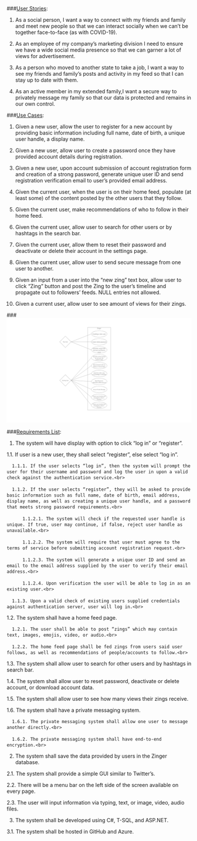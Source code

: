 ###[User Stories](https://github.com/mcforma/Zinger/blob/main/Requirements/User%20Stories):

1. As a social person, I want a way to connect with my friends and family and meet new people so that we can interact socially when we can’t be together face-to-face (as with COVID-19).

2. As an employee of my company’s marketing division I need to ensure we have a wide social media presence so that we can garner a lot of views for advertisement.

3. As a person who moved to another state to take a job, I want a way to see my friends and family’s posts and activity in my feed so that I can stay up to date with them.

4. As an active member in my extended family,I want a secure way to privately message my family so that our data is protected and remains in our own control.

###[Use Cases](https://github.com/mcforma/Zinger/blob/main/Requirements/Use%20Cases):

1. Given a new user, allow the user to register for a new account by providing basic information including full name, date of birth, a unique user handle, 
a display name.

2. Given a new user, allow user to create a password once they have provided account details during registration.

3. Given a new user, upon account submission of account registration form and creation of a strong password, generate unique user ID and send registration 
verification email to user’s provided email address.

4. Given the current user, when the user is on their home feed, populate (at least some) of the content posted by the other users that they follow.

5. Given the current user, make recommendations of who to follow in their home feed.

6. Given the current user, allow user to search for other users or by hashtags in the search bar.

7. Given the current user, allow them to reset their password and deactivate or delete their account in the settings page.

8. Given the current user, allow user to send secure message from one user to another.

9. Given an input from a user into the “new zing” text box, allow user to click “Zing” button and post the Zing to the user’s timeline and propagate out to 
followers’ feeds. NULL entries not allowed.

10. Given a current user, allow user to see amount of views for their zings.


###![Zinger Use Case Diagram](https://github.com/mcforma/Zinger/blob/main/Requirements/Zinger%20Use%20Case%20Diagram.png)

###[Requirements List](https://github.com/mcforma/Zinger/blob/main/Requirements/Requirements%20List):

1. The system will have display with option to click “log in” or “register”.<br>

  1.1. If user is a new user, they shall select “register”, else select “log in”.<br>

      1.1.1. If the user selects “log in”, then the system will prompt the user for their username and password and log the user in upon a valid check against the authentication service.<br>

      1.1.2. If the user selects “register”, they will be asked to provide basic information such as full name, date of birth, email address, display name, as well as creating a unique user handle, and a password that meets strong password requirements.<br> 

          1.1.2.1. The system will check if the requested user handle is unique. If true, user may continue, if false, reject user handle as unavailable.<br>

          1.1.2.2. The system will require that user must agree to the terms of service before submitting account registration request.<br>

          1.1.2.3. The system will generate a unique user ID and send an email to the email address supplied by the user to verify their email address.<br>

          1.1.2.4. Upon verification the user will be able to log in as an existing user.<br>

      1.1.3. Upon a valid check of existing users supplied credentials against authentication server, user will log in.<br>

  1.2. The system shall have a home feed page.<br>

      1.2.1. The user shall be able to post “zings” which may contain text, images, emojis, video, or audio.<br>

      1.2.2. The home feed page shall be fed zings from users said user follows, as well as recommendations of people/accounts to follow.<br>

  1.3. The system shall allow user to search for other users and by hashtags in search bar.<br>

  1.4. The system shall allow user to reset password, deactivate or delete account, or download account data.<br>

  1.5. The system shall allow user to see how many views their zings receive.<br>

  1.6. The system shall have a private messaging system.<br>

      1.6.1. The private messaging system shall allow one user to message another directly.<br>

      1.6.2. The private messaging system shall have end-to-end encryption.<br>

2. The system shall save the data provided by users in the Zinger database.<br>

  2.1. The system shall provide a simple GUI similar to Twitter’s.<br>

  2.2. There will be a menu bar on the left side of the screen available on every page.<br>

  2.3. The user will input information via typing, text, or image, video, audio files.<br>

3. The system shall be developed using C#, T-SQL, and ASP.NET.<br>

  3.1. The system shall be hosted in GitHub and Azure.<br>
